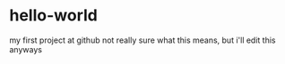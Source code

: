 # hello-world
my first project at github
 not really sure what this means, but i'll edit this anyways
 
